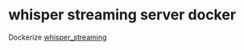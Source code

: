 # whisper streaming server docker

Dockerize [whisper_streaming](https://github.com/ufal/whisper_streaming)

